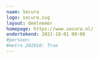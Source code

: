```yaml
---
naam: Secura
logo: secura.svg
layout: deelnemer
homepage: https://www.secura.nl/
ondertekend: 2021-10-01 00:00
#persoon: 
#metro_202010: True
---
```

